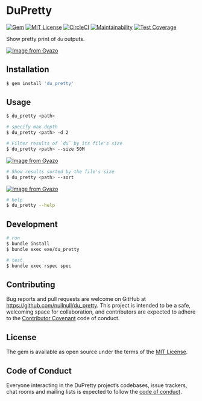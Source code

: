 # DuPretty
[![Gem](https://img.shields.io/gem/v/du_pretty.svg)](https://rubygems.org/gems/du_pretty)
[![MIT License](http://img.shields.io/badge/license-MIT-blue.svg?style=flat)](LICENSE)
[![CircleCI](https://circleci.com/gh/nullnull/du_pretty/tree/master.svg?style=svg)](https://circleci.com/gh/nullnull/du_pretty/tree/master)
[![Maintainability](https://api.codeclimate.com/v1/badges/2cc73b7dea6a066b6f9b/maintainability)](https://codeclimate.com/github/nullnull/du_pretty/maintainability)
[![Test Coverage](https://api.codeclimate.com/v1/badges/2cc73b7dea6a066b6f9b/test_coverage)](https://codeclimate.com/github/nullnull/du_pretty/test_coverage)

Show pretty print of `du` outputs.

[![Image from Gyazo](https://i.gyazo.com/be6f718ff31cec830d2bddfeb6da2756.png)](https://gyazo.com/be6f718ff31cec830d2bddfeb6da2756)

## Installation
```sh
$ gem install 'du_pretty'
```

## Usage
```sh
$ du_pretty <path>

# specify max depth
$ du_pretty <path> -d 2

# Filter results of `du` by its file's size
$ du_pretty <path> --size 50M
```

[![Image from Gyazo](https://i.gyazo.com/99eca1755d9c112cdfde70e2de2290e6.png)](https://gyazo.com/99eca1755d9c112cdfde70e2de2290e6)

```sh
# Show results sorted by the file's size
$ du_pretty <path> --sort
```

[![Image from Gyazo](https://i.gyazo.com/c330d33adc4c546acd3ccd1b2a9d2755.png)](https://gyazo.com/c330d33adc4c546acd3ccd1b2a9d2755)

```sh
# help
$ du_pretty --help
```


## Development
```sh
# run
$ bundle install
$ bundle exec exe/du_pretty

# test
$ bundle exec rspec spec
```

## Contributing

Bug reports and pull requests are welcome on GitHub at https://github.com/nullnull/du_pretty. This project is intended to be a safe, welcoming space for collaboration, and contributors are expected to adhere to the [Contributor Covenant](http://contributor-covenant.org) code of conduct.

## License

The gem is available as open source under the terms of the [MIT License](https://opensource.org/licenses/MIT).

## Code of Conduct

Everyone interacting in the DuPretty project’s codebases, issue trackers, chat rooms and mailing lists is expected to follow the [code of conduct](https://github.com/[USERNAME]/du_pretty/blob/master/CODE_OF_CONDUCT.md).

